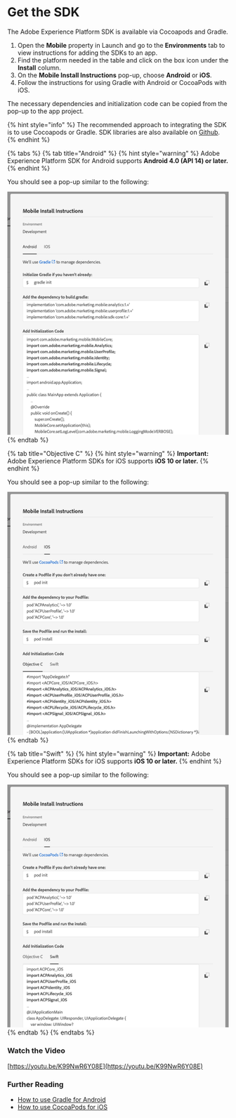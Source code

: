 # Get the SDK

The Adobe Experience Platform SDK is available via Cocoapods and Gradle. 

1. Open the **Mobile** property in Launch and go to the **Environments** tab to view instructions for adding the SDKs to an app.
2. Find the platform needed in the table and click on the box icon under the **Install** column.
3. On the **Mobile Install Instructions** pop-up, choose **Android** or **iOS**.
4. Follow the instructions for using Gradle with Android or CocoaPods with iOS.

The necessary dependencies and initialization code can be copied from the pop-up to the app project.

{% hint style="info" %}
The recommended approach to integrating the SDK is to use Cocoapods or Gradle. SDK libraries are also available on [Github](https://github.com/Adobe-Marketing-Cloud/acp-sdks/).
{% endhint %}

{% tabs %}
{% tab title="Android" %}
{% hint style="warning" %}
Adobe Experience Platform SDK for Android supports **Android 4.0 \(API 14\) or later.**
{% endhint %}

You should see a pop-up similar to the following:

![](../.gitbook/assets/android.png)
{% endtab %}

{% tab title="Objective C" %}
{% hint style="warning" %}
**Important:** Adobe Experience Platform SDKs for iOS supports **iOS 10 or later.**
{% endhint %}

You should see a pop-up similar to the following:

![](../.gitbook/assets/obj-c.png)
{% endtab %}

{% tab title="Swift" %}
{% hint style="warning" %}
**Important:** Adobe Experience Platform SDKs for iOS supports **iOS 10 or later.**
{% endhint %}

You should see a pop-up similar to the following:

![](../.gitbook/assets/swift.png)
{% endtab %}
{% endtabs %}

### Watch the Video

[https://youtu.be/K99NwR6Y08E](https://youtu.be/K99NwR6Y08E)

### Further Reading

* [How to use Gradle for Android](https://docs.gradle.org/current/userguide/userguide.html)
* [How to use CocoaPods for iOS ](https://guides.cocoapods.org/using/using-cocoapods)


